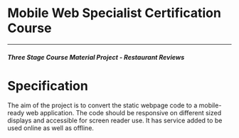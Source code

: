 # Mobile Web Specialist Certification Course
---
#### _Three Stage Course Material Project - Restaurant Reviews_

# Specification

The aim of the project is to convert the static webpage code to a mobile-ready web application. The code should be responsive on different sized displays and accessible for screen reader use. It has service added to be used online as well as offline.
